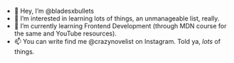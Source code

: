 - 👋 Hey, I’m @bladesxbullets
- 👀 I’m interested in learning lots of things, an unmanageable list, really.
- 🌱 I’m currently learning Frontend Development (through MDN course for the same and YouTube resources).
- 📫 You can write find me @crazynovelist on Instagram. Told ya, <i>lots</i> of things.

<!---
bladesxbullets/bladesxbullets is a ✨ special ✨ repository because its `README.md` (this file) appears on your GitHub profile.
You can click the Preview link to take a look at your changes.
--->
